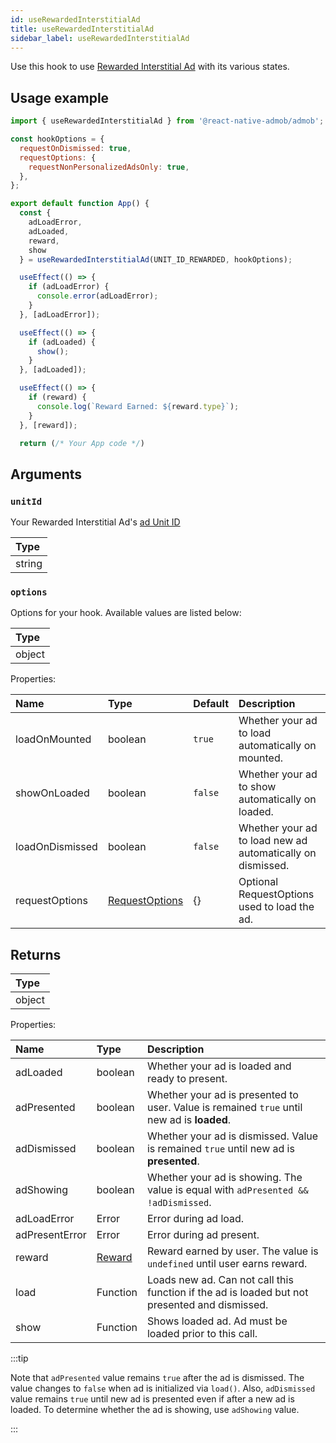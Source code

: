 ```yaml
---
id: useRewardedInterstitialAd
title: useRewardedInterstitialAd
sidebar_label: useRewardedInterstitialAd
---
```


Use this hook to use [Rewarded Interstitial Ad](https://developers.google.com/admob/android/rewarded-interstitial) with its various states.

## Usage example

```js
import { useRewardedInterstitialAd } from '@react-native-admob/admob';

const hookOptions = {
  requestOnDismissed: true,
  requestOptions: {
    requestNonPersonalizedAdsOnly: true,
  },
};

export default function App() {
  const {
    adLoadError,
    adLoaded,
    reward,
    show
  } = useRewardedInterstitialAd(UNIT_ID_REWARDED, hookOptions);

  useEffect(() => {
    if (adLoadError) {
      console.error(adLoadError);
    }
  }, [adLoadError]);

  useEffect(() => {
    if (adLoaded) {
      show();
    }
  }, [adLoaded]);

  useEffect(() => {
    if (reward) {
      console.log(`Reward Earned: ${reward.type}`);
    }
  }, [reward]);

  return (/* Your App code */)
```

## Arguments

### `unitId`

Your Rewarded Interstitial Ad's [ad Unit ID](https://support.google.com/admob/answer/7356431)

| Type   |
| :----- |
| string |

### `options`

Options for your hook. Available values are listed below:

| Type   |
| :----- |
| object |

Properties:

| Name            | Type                             | Default | Description                                                |
| :-------------- | :------------------------------- | :------ | :--------------------------------------------------------- |
| loadOnMounted   | boolean                          | `true`  | Whether your ad to load automatically on mounted.          |
| showOnLoaded    | boolean                          | `false` | Whether your ad to show automatically on loaded.           |
| loadOnDismissed | boolean                          | `false` | Whether your ad to load new ad automatically on dismissed. |
| requestOptions  | [RequestOptions](RequestOptions) | {}      | Optional RequestOptions used to load the ad.               |


## Returns

| Type   |
| :----- |
| object |

Properties:

| Name           | Type        | Description                                                                                   |
| :------------- | :---------- | :-------------------------------------------------------------------------------------------- |
| adLoaded       | boolean     | Whether your ad is loaded and ready to present.                                               |
| adPresented    | boolean     | Whether your ad is presented to user. Value is remained `true` until new ad is **loaded**.    |
| adDismissed    | boolean     | Whether your ad is dismissed. Value is remained `true` until new ad is **presented**.         |
| adShowing      | boolean     | Whether your ad is showing. The value is equal with `adPresented && !adDismissed`.            |
| adLoadError    | Error       | Error during ad load.                                                                         |
| adPresentError | Error       | Error during ad present.                                                                      |
| reward         | [Reward](#) | Reward earned by user. The value is `undefined` until user earns reward.                      |
| load           | Function    | Loads new ad. Can not call this function if the ad is loaded but not presented and dismissed. |
| show           | Function    | Shows loaded ad. Ad must be loaded prior to this call.                                        |

:::tip

Note that `adPresented` value remains `true` after the ad is dismissed. The value changes to `false` when ad is initialized via `load()`. Also, `adDismissed` value remains `true` until new ad is presented even if after a new ad is loaded. To determine whether the ad is showing, use `adShowing` value.

:::